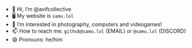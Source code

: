 - 👋 Hi, I’m @avifcollective
- 🖥️ My website is `samu.lol`
- 👀 I’m interested in photography, computers and videogames!
- 📫 How to reach me: `github@samu.lol` (EMAIL) or `@samu.lol` (DISCORD)
- 😄 Pronouns: he/him
